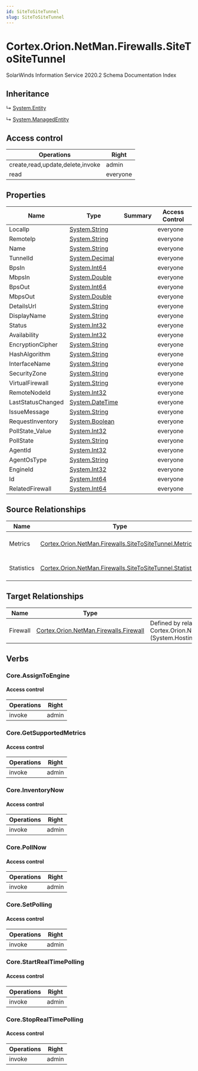 ```yaml
---
id: SiteToSiteTunnel
slug: SiteToSiteTunnel
---
```


# Cortex.Orion.NetMan.Firewalls.SiteToSiteTunnel

SolarWinds Information Service 2020.2 Schema Documentation Index

## Inheritance

↳ [System.Entity](./../System/Entity)

↳ [System.ManagedEntity](./../System/ManagedEntity)

## Access control

| Operations | Right |
| ------ | ------ |
| create,read,update,delete,invoke | admin |
| read | everyone |

## Properties

| Name | Type | Summary | Access Control |
| ------ | ------ | ------ | ------ |
| LocalIp | [System.String](https://docs.microsoft.com/en-us/dotnet/api/system.string) |  | everyone |
| RemoteIp | [System.String](https://docs.microsoft.com/en-us/dotnet/api/system.string) |  | everyone |
| Name | [System.String](https://docs.microsoft.com/en-us/dotnet/api/system.string) |  | everyone |
| TunnelId | [System.Decimal](https://docs.microsoft.com/en-us/dotnet/api/system.decimal) |  | everyone |
| BpsIn | [System.Int64](https://docs.microsoft.com/en-us/dotnet/api/system.int64) |  | everyone |
| MbpsIn | [System.Double](https://docs.microsoft.com/en-us/dotnet/api/system.double) |  | everyone |
| BpsOut | [System.Int64](https://docs.microsoft.com/en-us/dotnet/api/system.int64) |  | everyone |
| MbpsOut | [System.Double](https://docs.microsoft.com/en-us/dotnet/api/system.double) |  | everyone |
| DetailsUrl | [System.String](https://docs.microsoft.com/en-us/dotnet/api/system.string) |  | everyone |
| DisplayName | [System.String](https://docs.microsoft.com/en-us/dotnet/api/system.string) |  | everyone |
| Status | [System.Int32](https://docs.microsoft.com/en-us/dotnet/api/system.int32) |  | everyone |
| Availability | [System.Int32](https://docs.microsoft.com/en-us/dotnet/api/system.int32) |  | everyone |
| EncryptionCipher | [System.String](https://docs.microsoft.com/en-us/dotnet/api/system.string) |  | everyone |
| HashAlgorithm | [System.String](https://docs.microsoft.com/en-us/dotnet/api/system.string) |  | everyone |
| InterfaceName | [System.String](https://docs.microsoft.com/en-us/dotnet/api/system.string) |  | everyone |
| SecurityZone | [System.String](https://docs.microsoft.com/en-us/dotnet/api/system.string) |  | everyone |
| VirtualFirewall | [System.String](https://docs.microsoft.com/en-us/dotnet/api/system.string) |  | everyone |
| RemoteNodeId | [System.Int32](https://docs.microsoft.com/en-us/dotnet/api/system.int32) |  | everyone |
| LastStatusChanged | [System.DateTime](https://docs.microsoft.com/en-us/dotnet/api/system.datetime) |  | everyone |
| IssueMessage | [System.String](https://docs.microsoft.com/en-us/dotnet/api/system.string) |  | everyone |
| RequestInventory | [System.Boolean](https://docs.microsoft.com/en-us/dotnet/api/system.boolean) |  | everyone |
| PollState_Value | [System.Int32](https://docs.microsoft.com/en-us/dotnet/api/system.int32) |  | everyone |
| PollState | [System.String](https://docs.microsoft.com/en-us/dotnet/api/system.string) |  | everyone |
| AgentId | [System.Int32](https://docs.microsoft.com/en-us/dotnet/api/system.int32) |  | everyone |
| AgentOsType | [System.String](https://docs.microsoft.com/en-us/dotnet/api/system.string) |  | everyone |
| EngineId | [System.Int32](https://docs.microsoft.com/en-us/dotnet/api/system.int32) |  | everyone |
| Id | [System.Int64](https://docs.microsoft.com/en-us/dotnet/api/system.int64) |  | everyone |
| RelatedFirewall | [System.Int64](https://docs.microsoft.com/en-us/dotnet/api/system.int64) |  | everyone |

## Source Relationships

| Name | Type | Notes |
| ------ | ------ | ------ |
| Metrics | [Cortex.Orion.NetMan.Firewalls.SiteToSiteTunnel.Metrics](./../Cortex.Orion.NetMan.Firewalls.SiteToSiteTunnel/Metrics) | Defined by relationship Cortex.Orion.NetMan.Firewalls.SiteToSiteTunnelToMetrics (System.Hosting) |
| Statistics | [Cortex.Orion.NetMan.Firewalls.SiteToSiteTunnel.Statistics](./../Cortex.Orion.NetMan.Firewalls.SiteToSiteTunnel/Statistics) | Defined by relationship Cortex.Orion.NetMan.Firewalls.SiteToSiteTunnelToStatistics (System.Hosting) |

## Target Relationships

| Name | Type | Notes |
| ------ | ------ | ------ |
| Firewall | [Cortex.Orion.NetMan.Firewalls.Firewall](./../Cortex.Orion.NetMan.Firewalls/Firewall) | Defined by relationship Cortex.Orion.NetMan.Firewalls.FirewallToSiteToSiteTunnels (System.Hosting) |

## Verbs

### Core.AssignToEngine

#### Access control

| Operations | Right |
| ------ | ------ |
| invoke | admin |

### Core.GetSupportedMetrics

#### Access control

| Operations | Right |
| ------ | ------ |
| invoke | admin |

### Core.InventoryNow

#### Access control

| Operations | Right |
| ------ | ------ |
| invoke | admin |

### Core.PollNow

#### Access control

| Operations | Right |
| ------ | ------ |
| invoke | admin |

### Core.SetPolling

#### Access control

| Operations | Right |
| ------ | ------ |
| invoke | admin |

### Core.StartRealTimePolling

#### Access control

| Operations | Right |
| ------ | ------ |
| invoke | admin |

### Core.StopRealTimePolling

#### Access control

| Operations | Right |
| ------ | ------ |
| invoke | admin |

